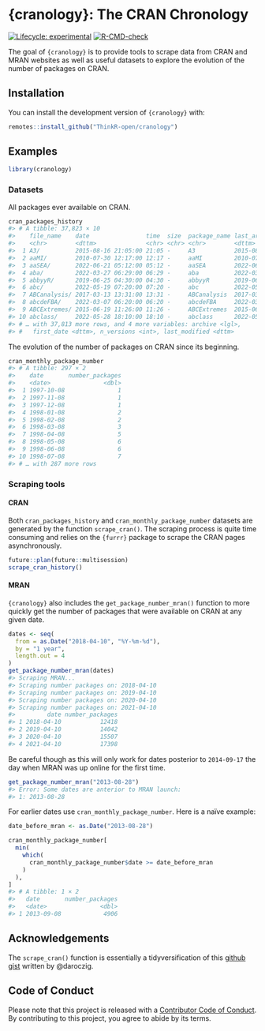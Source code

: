 
<!-- README.md is generated from README.Rmd. Please edit that file -->

# {cranology}: The CRAN Chronology

<!-- badges: start -->

[![Lifecycle:
experimental](https://img.shields.io/badge/lifecycle-experimental-orange.svg)](https://lifecycle.r-lib.org/articles/stages.html#experimental)
[![R-CMD-check](https://github.com/ThinkR-open/cranology/actions/workflows/R-CMD-check.yaml/badge.svg)](https://github.com/ThinkR-open/cranology/actions/workflows/R-CMD-check.yaml)
<!-- badges: end -->

The goal of `{cranology}` is to provide tools to scrape data from CRAN
and MRAN websites as well as useful datasets to explore the evolution of
the number of packages on CRAN.

## Installation

You can install the development version of `{cranology}` with:

``` r
remotes::install_github("ThinkR-open/cranology")
```

## Examples

``` r
library(cranology)
```

### Datasets

All packages ever available on CRAN.

``` r
cran_packages_history
#> # A tibble: 37,823 × 10
#>    file_name    date                time  size  package_name last_archived      
#>    <chr>        <dttm>              <chr> <chr> <chr>        <dttm>             
#>  1 A3/          2015-08-16 21:05:00 21:05 -     A3           2015-08-16 21:05:00
#>  2 aaMI/        2010-07-30 12:17:00 12:17 -     aaMI         2010-07-30 12:17:00
#>  3 aaSEA/       2022-06-21 05:12:00 05:12 -     aaSEA        2022-06-21 05:12:00
#>  4 aba/         2022-03-27 06:29:00 06:29 -     aba          2022-03-27 06:29:00
#>  5 abbyyR/      2019-06-25 04:30:00 04:30 -     abbyyR       2019-06-25 04:30:00
#>  6 abc/         2022-05-19 07:20:00 07:20 -     abc          2022-05-19 07:20:00
#>  7 ABCanalysis/ 2017-03-13 13:31:00 13:31 -     ABCanalysis  2017-03-13 13:31:00
#>  8 abcdeFBA/    2022-03-07 06:20:00 06:20 -     abcdeFBA     2022-03-07 06:20:00
#>  9 ABCExtremes/ 2015-06-19 11:26:00 11:26 -     ABCExtremes  2015-06-19 11:26:00
#> 10 abclass/     2022-05-28 18:10:00 18:10 -     abclass      2022-05-28 18:10:00
#> # … with 37,813 more rows, and 4 more variables: archive <lgl>,
#> #   first_date <dttm>, n_versions <int>, last_modified <dttm>
```

The evolution of the number of packages on CRAN since its beginning.

``` r
cran_monthly_package_number
#> # A tibble: 297 × 2
#>    date       number_packages
#>    <date>               <dbl>
#>  1 1997-10-08               1
#>  2 1997-11-08               1
#>  3 1997-12-08               1
#>  4 1998-01-08               2
#>  5 1998-02-08               2
#>  6 1998-03-08               3
#>  7 1998-04-08               5
#>  8 1998-05-08               6
#>  9 1998-06-08               6
#> 10 1998-07-08               7
#> # … with 287 more rows
```

### Scraping tools

#### CRAN

Both `cran_packages_history` and `cran_monthly_package_number` datasets
are generated by the function `scrape_cran()`. The scraping process is
quite time consuming and relies on the `{furrr}` package to scrape the
CRAN pages asynchronously.

``` r
future::plan(future::multisession)
scrape_cran_history()
```

#### MRAN

`{cranology}` also includes the `get_package_number_mran()` function to
more quickly get the number of packages that were available on CRAN at
any given date.

``` r
dates <- seq(
  from = as.Date("2018-04-10", "%Y-%m-%d"), 
  by = "1 year", 
  length.out = 4
)
get_package_number_mran(dates)
#> Scraping MRAN...
#> Scraping number packages on: 2018-04-10
#> Scraping number packages on: 2019-04-10
#> Scraping number packages on: 2020-04-10
#> Scraping number packages on: 2021-04-10
#>         date number_packages
#> 1 2018-04-10           12418
#> 2 2019-04-10           14042
#> 3 2020-04-10           15507
#> 4 2021-04-10           17398
```

Be careful though as this will only work for dates posterior to
`2014-09-17` the day when MRAN was up online for the first time.

``` r
get_package_number_mran("2013-08-28")
#> Error: Some dates are anterior to MRAN launch:
#> 1: 2013-08-28
```

For earlier dates use `cran_monthly_package_number`. Here is a naïve
example:

``` r
date_before_mran <- as.Date("2013-08-28")

cran_monthly_package_number[
  min(
    which(
      cran_monthly_package_number$date >= date_before_mran
    )
  ), 
]
#> # A tibble: 1 × 2
#>   date       number_packages
#>   <date>               <dbl>
#> 1 2013-09-08            4906
```

## Acknowledgements

The `scrape_cran()` function is essentially a tidyversification of this
[github gist](https://gist.github.com/daroczig/3cf06d6db4be2bbe3368)
written by @daroczig.

## Code of Conduct

Please note that this project is released with a [Contributor Code of
Conduct](https://contributor-covenant.org/version/2/0/CODE_OF_CONDUCT.html).
By contributing to this project, you agree to abide by its terms.
